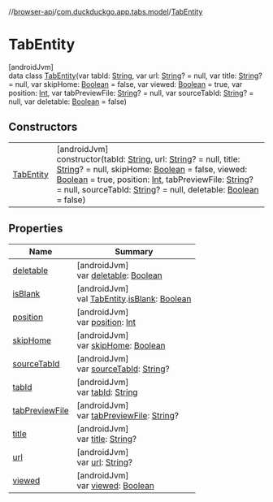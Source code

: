 //[browser-api](../../../index.md)/[com.duckduckgo.app.tabs.model](../index.md)/[TabEntity](index.md)

# TabEntity

[androidJvm]\
data class [TabEntity](index.md)(var tabId: [String](https://kotlinlang.org/api/latest/jvm/stdlib/kotlin/-string/index.html), var url: [String](https://kotlinlang.org/api/latest/jvm/stdlib/kotlin/-string/index.html)? = null, var title: [String](https://kotlinlang.org/api/latest/jvm/stdlib/kotlin/-string/index.html)? = null, var skipHome: [Boolean](https://kotlinlang.org/api/latest/jvm/stdlib/kotlin/-boolean/index.html) = false, var viewed: [Boolean](https://kotlinlang.org/api/latest/jvm/stdlib/kotlin/-boolean/index.html) = true, var position: [Int](https://kotlinlang.org/api/latest/jvm/stdlib/kotlin/-int/index.html), var tabPreviewFile: [String](https://kotlinlang.org/api/latest/jvm/stdlib/kotlin/-string/index.html)? = null, var sourceTabId: [String](https://kotlinlang.org/api/latest/jvm/stdlib/kotlin/-string/index.html)? = null, var deletable: [Boolean](https://kotlinlang.org/api/latest/jvm/stdlib/kotlin/-boolean/index.html) = false)

## Constructors

| | |
|---|---|
| [TabEntity](-tab-entity.md) | [androidJvm]<br>constructor(tabId: [String](https://kotlinlang.org/api/latest/jvm/stdlib/kotlin/-string/index.html), url: [String](https://kotlinlang.org/api/latest/jvm/stdlib/kotlin/-string/index.html)? = null, title: [String](https://kotlinlang.org/api/latest/jvm/stdlib/kotlin/-string/index.html)? = null, skipHome: [Boolean](https://kotlinlang.org/api/latest/jvm/stdlib/kotlin/-boolean/index.html) = false, viewed: [Boolean](https://kotlinlang.org/api/latest/jvm/stdlib/kotlin/-boolean/index.html) = true, position: [Int](https://kotlinlang.org/api/latest/jvm/stdlib/kotlin/-int/index.html), tabPreviewFile: [String](https://kotlinlang.org/api/latest/jvm/stdlib/kotlin/-string/index.html)? = null, sourceTabId: [String](https://kotlinlang.org/api/latest/jvm/stdlib/kotlin/-string/index.html)? = null, deletable: [Boolean](https://kotlinlang.org/api/latest/jvm/stdlib/kotlin/-boolean/index.html) = false) |

## Properties

| Name | Summary |
|---|---|
| [deletable](deletable.md) | [androidJvm]<br>var [deletable](deletable.md): [Boolean](https://kotlinlang.org/api/latest/jvm/stdlib/kotlin/-boolean/index.html) |
| [isBlank](../is-blank.md) | [androidJvm]<br>val [TabEntity](index.md).[isBlank](../is-blank.md): [Boolean](https://kotlinlang.org/api/latest/jvm/stdlib/kotlin/-boolean/index.html) |
| [position](position.md) | [androidJvm]<br>var [position](position.md): [Int](https://kotlinlang.org/api/latest/jvm/stdlib/kotlin/-int/index.html) |
| [skipHome](skip-home.md) | [androidJvm]<br>var [skipHome](skip-home.md): [Boolean](https://kotlinlang.org/api/latest/jvm/stdlib/kotlin/-boolean/index.html) |
| [sourceTabId](source-tab-id.md) | [androidJvm]<br>var [sourceTabId](source-tab-id.md): [String](https://kotlinlang.org/api/latest/jvm/stdlib/kotlin/-string/index.html)? |
| [tabId](tab-id.md) | [androidJvm]<br>var [tabId](tab-id.md): [String](https://kotlinlang.org/api/latest/jvm/stdlib/kotlin/-string/index.html) |
| [tabPreviewFile](tab-preview-file.md) | [androidJvm]<br>var [tabPreviewFile](tab-preview-file.md): [String](https://kotlinlang.org/api/latest/jvm/stdlib/kotlin/-string/index.html)? |
| [title](title.md) | [androidJvm]<br>var [title](title.md): [String](https://kotlinlang.org/api/latest/jvm/stdlib/kotlin/-string/index.html)? |
| [url](url.md) | [androidJvm]<br>var [url](url.md): [String](https://kotlinlang.org/api/latest/jvm/stdlib/kotlin/-string/index.html)? |
| [viewed](viewed.md) | [androidJvm]<br>var [viewed](viewed.md): [Boolean](https://kotlinlang.org/api/latest/jvm/stdlib/kotlin/-boolean/index.html) |
